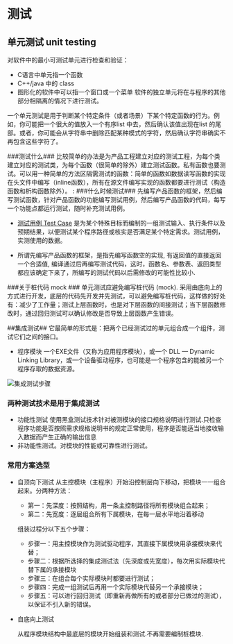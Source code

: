 # 测试 #

## 单元测试 unit testing ##

对软件中的最小可测试单元进行检查和验证：

* C语言中单元指一个函数
* C++/java 中的 class
* 图形化的软件中可以指一个窗口或一个菜单
软件的独立单元将在与程序的其他部分相隔离的情况下进行测试。

一个单元测试是用于判断某个特定条件（或者场景）下某个特定函数的行为。例如，你可能把一个很大的值放入一个有序list 中去，然后确认该值出现在list 的尾部。或者，你可能会从字符串中删除匹配某种模式的字符，然后确认字符串确实不再包含这些字符了。

###测试什么###
比较简单的办法是为产品工程建立对应的测试工程，为每个类建立对应的测试类，为每个函数（很简单的除外）建立测试函数。私有函数也要测试。可以用一种简单的方法区隔需测试的函数：简单的函数如数据读写函数的实现在头文件中编写（inline函数），所有在源文件编写实现的函数都要进行测试（构造函数和析构函数除外）。
:
###什么时候测试###
先编写产品函数的框架，然后编写测试函数，针对产品函数的功能编写测试用例，然后编写产品函数的代码，每写一个功能点都运行测试，随时补充测试用例。

* [测试用例 Test Case](http://baike.baidu.com/item/%E6%B5%8B%E8%AF%95%E7%94%A8%E4%BE%8B) 是为某个特殊目标而编制的一组测试输入、执行条件以及预期结果，以便测试某个程序路径或核实是否满足某个特定需求。测试用例，实测使用的数据。 

* 所谓先编写产品函数的框架，是指先编写函数空的实现, 有返回值的直接返回一个合适值, 编译通过后再编写测试代码，这时，函数名、参数表、返回类型都应该确定下来了，所编写的测试代码以后需修改的可能性比较小.

###关于桩代码 mock ###
单元测试应避免编写桩代码 (mock). 采用由底向上的方式进行开发，底层的代码先开发并先测试，可以避免编写桩代码，这样做的好处有：减少了工作量；测试上层函数时，也是对下层函数的间接测试；当下层函数修改时，通过回归测试可以确认修改是否导致上层函数产生错误。

##集成测试##
它最简单的形式是：把两个已经测试过的单元组合成一个组件，测试它们之间的接口。

* 程序模块 一个EXE文件（又称为应用程序模块），或一个 DLL — Dynamic Linking Library，或一个设备驱动程序，也可能是一个程序包含的能被另一个程序存取的数据资源。

![集成测试步骤](https://imgsa.baidu.com/baike/c0%3Dbaike92%2C5%2C5%2C92%2C30/sign=e861beb209fa513d45a7648c5c043e9e/f11f3a292df5e0fee0cba26f5d6034a85fdf7288.jpg)

### 两种测试技术是用于集成测试 ###

* 功能性测试 使用黑盒测试技术针对被测模块的接口规格说明进行测试.只检查程序功能是否按照需求规格说明书的规定正常使用，程序是否能适当地接收输入数据而产生正确的输出信息
* 非功能性测试。对模块的性能或可靠性进行测试。

### 常用方案选型 ###

* 自顶向下测试 从主控模块（主程序）开始沿控制层向下移动，把模块一一组合起来。分两种方法：
  
     * 第一：先深度：按照结构，用一条主控制路径将所有模块组合起来； 
     * 第二：先宽度：逐层组合所有下属模块，在每一层水平地沿着移动
  
  组装过程分以下五个步骤：
  
     * 步骤一：用主控模块作为测试驱动程序，其直接下属模块用承接模块来代替；
     * 步骤二：根据所选择的集成测试法（先深度或先宽度），每次用实际模块代替下属的承接模块
     * 步骤三：在组合每个实际模块时都要进行测试；
     * 步骤四：完成一组测试后再用一个实际模块代替另一个承接模块；
     * 步骤五：可以进行回归测试（即重新再做所有的或者部分已做过的测试），以保证不引入新的错误。
   
 * 自底向上测试
  
   从程序模块结构中最底层的模块开始组装和测试.不再需要编制桩模块.
   
